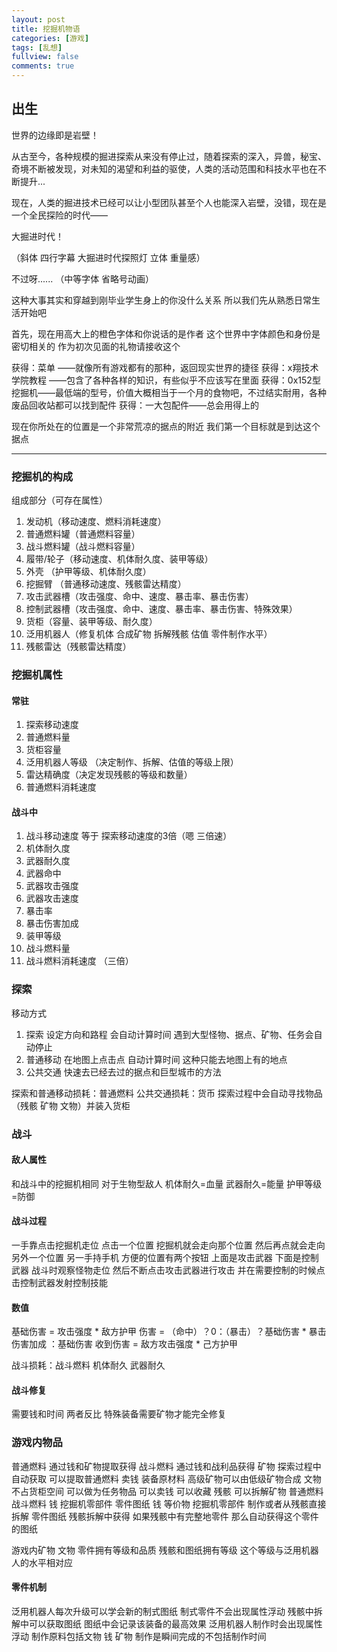```yaml
---
layout: post
title: 挖掘机物语
categories: [游戏]
tags: [乱想]
fullview: false
comments: true
---
```


## 出生

世界的边缘即是岩壁！

从古至今，各种规模的掘进探索从来没有停止过，随着探索的深入，异兽，秘宝、奇境不断被发现，对未知的渴望和利益的驱使，人类的活动范围和科技水平也在不断提升...

现在，人类的掘进技术已经可以让小型团队甚至个人也能深入岩壁，没错，现在是一个全民探险的时代——

大掘进时代！

（斜体 四行字幕 大掘进时代探照灯 立体 重量感）

不过呀......
（中等字体 省略号动画）

这种大事其实和穿越到刚毕业学生身上的你没什么关系
所以我们先从熟悉日常生活开始吧

首先，现在用高大上的橙色字体和你说话的是作者
这个世界中字体颜色和身份是密切相关的
作为初次见面的礼物请接收这个

获得：菜单 ——就像所有游戏都有的那种，返回现实世界的捷径
获得：x翔技术学院教程 ——包含了各种各样的知识，有些似乎不应该写在里面
获得：0x152型挖掘机——最低端的型号，价值大概相当于一个月的食物吧，不过结实耐用，各种废品回收站都可以找到配件
获得：一大包配件——总会用得上的

现在你所处在的位置是一个非常荒凉的据点的附近 我们第一个目标就是到达这个据点

---
<!--more-->

### 挖掘机的构成

组成部分（可存在属性）

1. 发动机（移动速度、燃料消耗速度）
2. 普通燃料罐（普通燃料容量）
3. 战斗燃料罐（战斗燃料容量）
4. 履带/轮子（移动速度、机体耐久度、装甲等级）
5. 外壳 （护甲等级、机体耐久度）
6. 挖掘臂 （普通移动速度、残骸雷达精度）
7. 攻击武器槽（攻击强度、命中、速度、暴击率、暴击伤害）
8. 控制武器槽（攻击强度、命中、速度、暴击率、暴击伤害、特殊效果）
9. 货柜（容量、装甲等级、耐久度）
10. 泛用机器人（修复机体 合成矿物 拆解残骸 估值 零件制作水平）
11. 残骸雷达（残骸雷达精度）

### 挖掘机属性

#### 常驻

1. 探索移动速度
2. 普通燃料量
4. 货柜容量
5. 泛用机器人等级 （决定制作、拆解、估值的等级上限）
6. 雷达精确度（决定发现残骸的等级和数量）
7. 普通燃料消耗速度

#### 战斗中

1. 战斗移动速度 等于 探索移动速度的3倍（嗯 三倍速）
2. 机体耐久度
3. 武器耐久度
4. 武器命中
5. 武器攻击强度
6. 武器攻击速度
7. 暴击率
8. 暴击伤害加成
9. 装甲等级
10. 战斗燃料量
11. 战斗燃料消耗速度 （三倍）

### 探索
移动方式

1. 探索 设定方向和路程 会自动计算时间  遇到大型怪物、据点、矿物、任务会自动停止
2. 普通移动 在地图上点击点 自动计算时间 这种只能去地图上有的地点
3. 公共交通 快速去已经去过的据点和巨型城市的方法

探索和普通移动损耗：普通燃料
公共交通损耗：货币
探索过程中会自动寻找物品（残骸 矿物 文物）并装入货柜

### 战斗

#### 敌人属性
和战斗中的挖掘机相同 对于生物型敌人 机体耐久=血量 武器耐久=能量 护甲等级=防御

#### 战斗过程
一手靠点击挖掘机走位 点击一个位置 挖掘机就会走向那个位置 然后再点就会走向另外一个位置
另一手持手机 方便的位置有两个按钮 上面是攻击武器 下面是控制武器
战斗时观察怪物走位 然后不断点击攻击武器进行攻击 并在需要控制的时候点击控制武器发射控制技能

#### 数值
基础伤害 = 攻击强度 * 敌方护甲
伤害 = （命中）？0：（暴击）？基础伤害 * 暴击伤害加成 ：基础伤害
收到伤害 = 敌方攻击强度 * 己方护甲

战斗损耗：战斗燃料 机体耐久 武器耐久

#### 战斗修复
需要钱和时间 两者反比
特殊装备需要矿物才能完全修复

### 游戏内物品
普通燃料 通过钱和矿物提取获得
战斗燃料 通过钱和战利品获得
矿物 探索过程中自动获取 可以提取普通燃料 卖钱 装备原材料 高级矿物可以由低级矿物合成
文物 不占货柜空间 可以做为任务物品 可以卖钱 可以收藏
残骸 可以拆解矿物 普通燃料 战斗燃料 钱 挖掘机零部件 零件图纸
钱 等价物
挖掘机零部件 制作或者从残骸直接拆解
零件图纸 残骸拆解中获得 如果残骸中有完整地零件 那么自动获得这个零件的图纸

游戏内矿物 文物 零件拥有等级和品质
残骸和图纸拥有等级
这个等级与泛用机器人的水平相对应

#### 零件机制
泛用机器人每次升级可以学会新的制式图纸 制式零件不会出现属性浮动
残骸中拆解中可以获取图纸 图纸中会记录该装备的最高效果 泛用机器人制作时会出现属性浮动
制作原料包括文物 钱 矿物
制作是瞬间完成的不包括制作时间
